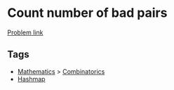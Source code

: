 # Count number of bad pairs

[Problem link](https://leetcode.com/problems/count-number-of-bad-pairs)

## Tags

* [Mathematics](/README.md#Mathematics) > [Combinatorics](/README.md#Mathematics-Combinatorics)
* [Hashmap](/README.md#Hashmap)
